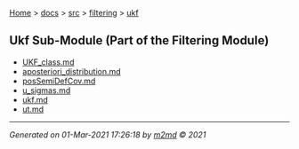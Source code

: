 [Home](../../../index.md) > [docs](../../../docs_index.md) > [src](../../src_index.md) > [filtering](../filtering_index.md) > [ukf](ukf_index.md)  

## Ukf Sub-Module (Part of the Filtering Module)

- [UKF_class.md](UKF_class.md)
- [aposteriori_distribution.md](aposteriori_distribution.md)
- [posSemiDefCov.md](posSemiDefCov.md)
- [u_sigmas.md](u_sigmas.md)
- [ukf.md](ukf.md)
- [ut.md](ut.md)

***

*Generated on 01-Mar-2021 17:26:18 by [m2md](https://github.com/crgnam-research/m2md) © 2021*